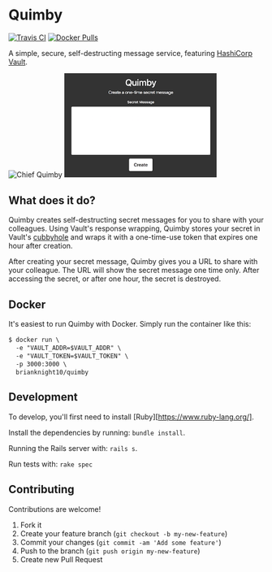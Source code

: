 # Quimby

[![Travis CI](https://travis-ci.org/brianknight10/quimby.svg?branch=master)]()
[![Docker Pulls](https://img.shields.io/docker/pulls/brianknight10/quimby.svg)]()

A simple, secure, self-destructing message service, featuring [HashiCorp Vault](https://www.vaultproject.io/).

<img src="https://vignette.wikia.nocookie.net/inspectorgadget/images/f/f3/Quimby.png/revision/latest/scale-to-width-down/225?cb=20140311000839" alt="Chief Quimby" style="height: 300px;"/>  <img src="quimby.png?raw=true" alt="Quimby" style="width: 300px;"/>

## What does it do?

Quimby creates self-destructing secret messages for you to share with your colleagues. Using Vault's response wrapping, Quimby stores your secret in Vault's [cubbyhole](https://www.vaultproject.io/docs/secrets/cubbyhole/index.html) and wraps it with a one-time-use token that expires one hour after creation.

After creating your secret message, Quimby gives you a URL to share with your colleague. The URL will show the secret message one time only. After accessing the secret, or after one hour, the secret is destroyed.

## Docker

It's easiest to run Quimby with Docker. Simply run the container like this:

    $ docker run \
      -e "VAULT_ADDR=$VAULT_ADDR" \
      -e "VAULT_TOKEN=$VAULT_TOKEN" \
      -p 3000:3000 \
      brianknight10/quimby

## Development

To develop, you'll first need to install [Ruby][https://www.ruby-lang.org/].

Install the dependencies by running: `bundle install`.

Running the Rails server with: `rails s`.

Run tests with: `rake spec`

## Contributing

Contributions are welcome!

1. Fork it
2. Create your feature branch (`git checkout -b my-new-feature`)
3. Commit your changes (`git commit -am 'Add some feature'`)
4. Push to the branch (`git push origin my-new-feature`)
5. Create new Pull Request
